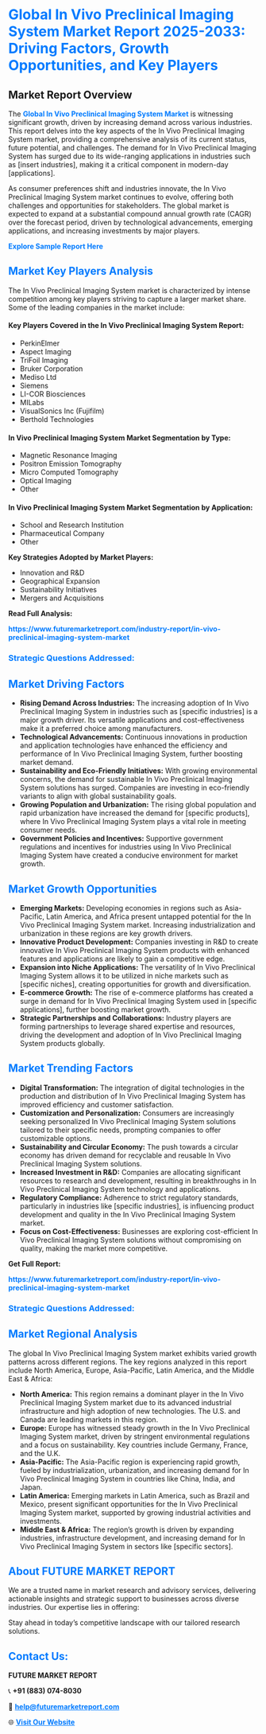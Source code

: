 <h1 style="color: #007BFF;">Global In Vivo Preclinical Imaging System Market Report 2025-2033: Driving Factors, Growth Opportunities, and Key Players</h1>

<section id="overview">
<h2>Market Report Overview</h2>
<p>The <a href="https://www.futuremarketreport.com/industry-report/in-vivo-preclinical-imaging-system-market" style="color: #007BFF; text-decoration: none;"><strong>Global In Vivo Preclinical Imaging System Market</strong></a> is witnessing significant growth, driven by increasing demand across various industries. This report delves into the key aspects of the In Vivo Preclinical Imaging System market, providing a comprehensive analysis of its current status, future potential, and challenges. The demand for In Vivo Preclinical Imaging System has surged due to its wide-ranging applications in industries such as [insert industries], making it a critical component in modern-day [applications].</p>
<p>As consumer preferences shift and industries innovate, the In Vivo Preclinical Imaging System market continues to evolve, offering both challenges and opportunities for stakeholders. The global market is expected to expand at a substantial compound annual growth rate (CAGR) over the forecast period, driven by technological advancements, emerging applications, and increasing investments by major players.</p>
</section>

<section id="overview">
<p><a href="https://www.futuremarketreport.com/request-sample/reportId=77919" style="color: #007BFF; text-decoration: none;"><strong>Explore Sample Report Here</strong></a></p>
</section>

<section id="key-players">
<h2 style="color: #007BFF;">Market Key Players Analysis</h2>
<p>The In Vivo Preclinical Imaging System market is characterized by intense competition among key players striving to capture a larger market share. Some of the leading companies in the market include:</p>
<h4>Key Players Covered in the In Vivo Preclinical Imaging System Report:</h4>
<ul><li>PerkinElmer</li><li>Aspect Imaging</li><li>TriFoil Imaging</li><li>Bruker Corporation</li><li>Mediso Ltd</li><li>Siemens</li><li>LI-COR Biosciences</li><li>MILabs</li><li>VisualSonics Inc (Fujifilm)</li><li>Berthold Technologies</li></ul>
<h4>In Vivo Preclinical Imaging System Market Segmentation by Type:</h4>
<ul><li>Magnetic Resonance Imaging</li><li>Positron Emission Tomography</li><li>Micro Computed Tomography</li><li>Optical Imaging</li><li>Other</li></ul>

<h4>In Vivo Preclinical Imaging System Market Segmentation by Application:</h4>
<ul><li>School and Research Institution</li><li>Pharmaceutical Company</li><li>Other</li></ul>
<p><strong>Key Strategies Adopted by Market Players:</strong></p>
<ul>
<li>Innovation and R&D</li>
<li>Geographical Expansion</li>
<li>Sustainability Initiatives</li>
<li>Mergers and Acquisitions</li>
</ul>
</section>

<section>
<p><strong>Read Full Analysis: </strong></p><a href="https://www.futuremarketreport.com/industry-report/in-vivo-preclinical-imaging-system-market" style="color: #007BFF; text-decoration: none;"><strong>https://www.futuremarketreport.com/industry-report/in-vivo-preclinical-imaging-system-market</strong></a>
<h3 style="color: #007BFF;">Strategic Questions Addressed:</h3>
</section>

<section id="driving-factors">
<h2 style="color: #007BFF;">Market Driving Factors</h2>
<ul>
<li><strong>Rising Demand Across Industries:</strong> The increasing adoption of In Vivo Preclinical Imaging System in industries such as [specific industries] is a major growth driver. Its versatile applications and cost-effectiveness make it a preferred choice among manufacturers.</li>
<li><strong>Technological Advancements:</strong> Continuous innovations in production and application technologies have enhanced the efficiency and performance of In Vivo Preclinical Imaging System, further boosting market demand.</li>
<li><strong>Sustainability and Eco-Friendly Initiatives:</strong> With growing environmental concerns, the demand for sustainable In Vivo Preclinical Imaging System solutions has surged. Companies are investing in eco-friendly variants to align with global sustainability goals.</li>
<li><strong>Growing Population and Urbanization:</strong> The rising global population and rapid urbanization have increased the demand for [specific products], where In Vivo Preclinical Imaging System plays a vital role in meeting consumer needs.</li>
<li><strong>Government Policies and Incentives:</strong> Supportive government regulations and incentives for industries using In Vivo Preclinical Imaging System have created a conducive environment for market growth.</li>
</ul>
</section>

<section id="growth-opportunities">
<h2 style="color: #007BFF;">Market Growth Opportunities</h2>
<ul>
<li><strong>Emerging Markets:</strong> Developing economies in regions such as Asia-Pacific, Latin America, and Africa present untapped potential for the In Vivo Preclinical Imaging System market. Increasing industrialization and urbanization in these regions are key growth drivers.</li>
<li><strong>Innovative Product Development:</strong> Companies investing in R&D to create innovative In Vivo Preclinical Imaging System products with enhanced features and applications are likely to gain a competitive edge.</li>
<li><strong>Expansion into Niche Applications:</strong> The versatility of In Vivo Preclinical Imaging System allows it to be utilized in niche markets such as [specific niches], creating opportunities for growth and diversification.</li>
<li><strong>E-commerce Growth:</strong> The rise of e-commerce platforms has created a surge in demand for In Vivo Preclinical Imaging System used in [specific applications], further boosting market growth.</li>
<li><strong>Strategic Partnerships and Collaborations:</strong> Industry players are forming partnerships to leverage shared expertise and resources, driving the development and adoption of In Vivo Preclinical Imaging System products globally.</li>
</ul>
</section>

<section id="trending-factors">
<h2 style="color: #007BFF;">Market Trending Factors</h2>
<ul>
<li><strong>Digital Transformation:</strong> The integration of digital technologies in the production and distribution of In Vivo Preclinical Imaging System has improved efficiency and customer satisfaction.</li>
<li><strong>Customization and Personalization:</strong> Consumers are increasingly seeking personalized In Vivo Preclinical Imaging System solutions tailored to their specific needs, prompting companies to offer customizable options.</li>
<li><strong>Sustainability and Circular Economy:</strong> The push towards a circular economy has driven demand for recyclable and reusable In Vivo Preclinical Imaging System solutions.</li>
<li><strong>Increased Investment in R&D:</strong> Companies are allocating significant resources to research and development, resulting in breakthroughs in In Vivo Preclinical Imaging System technology and applications.</li>
<li><strong>Regulatory Compliance:</strong> Adherence to strict regulatory standards, particularly in industries like [specific industries], is influencing product development and quality in the In Vivo Preclinical Imaging System market.</li>
<li><strong>Focus on Cost-Effectiveness:</strong> Businesses are exploring cost-efficient In Vivo Preclinical Imaging System solutions without compromising on quality, making the market more competitive.</li>
</ul>
</section>

<section>
<p><strong>Get Full Report: </strong></p><a href="https://www.futuremarketreport.com/industry-report/in-vivo-preclinical-imaging-system-market" style="color: #007BFF; text-decoration: none;"><strong>https://www.futuremarketreport.com/industry-report/in-vivo-preclinical-imaging-system-market</strong></a>
<h3 style="color: #007BFF;">Strategic Questions Addressed:</h3>
</section>


<section id="regional-analysis">
<h2 style="color: #007BFF;">Market Regional Analysis</h2>
<p>The global In Vivo Preclinical Imaging System market exhibits varied growth patterns across different regions. The key regions analyzed in this report include North America, Europe, Asia-Pacific, Latin America, and the Middle East & Africa:</p>
<ul>
<li><strong>North America:</strong> This region remains a dominant player in the In Vivo Preclinical Imaging System market due to its advanced industrial infrastructure and high adoption of new technologies. The U.S. and Canada are leading markets in this region.</li>
<li><strong>Europe:</strong> Europe has witnessed steady growth in the In Vivo Preclinical Imaging System market, driven by stringent environmental regulations and a focus on sustainability. Key countries include Germany, France, and the U.K.</li>
<li><strong>Asia-Pacific:</strong> The Asia-Pacific region is experiencing rapid growth, fueled by industrialization, urbanization, and increasing demand for In Vivo Preclinical Imaging System in countries like China, India, and Japan.</li>
<li><strong>Latin America:</strong> Emerging markets in Latin America, such as Brazil and Mexico, present significant opportunities for the In Vivo Preclinical Imaging System market, supported by growing industrial activities and investments.</li>
<li><strong>Middle East & Africa:</strong> The region’s growth is driven by expanding industries, infrastructure development, and increasing demand for In Vivo Preclinical Imaging System in sectors like [specific sectors].</li>
</ul>
</section>

<footer>
<h2 style="color: #007BFF;">About FUTURE MARKET REPORT</h2>
<p>We are a trusted name in market research and advisory services, delivering actionable insights and strategic support to businesses across diverse industries. Our expertise lies in offering:</p>

<p>Stay ahead in today’s competitive landscape with our tailored research solutions.</p>

<h2 style="color: #007BFF;">Contact Us:</h2>
<p><strong>FUTURE MARKET REPORT</strong></p>
<p>📞 <strong>+91 (883) 074-8030</strong></p>
<p>📧 <strong><a href="mailto:help@futuremarketreport.com" style="color: #007BFF;">help@futuremarketreport.com</a></strong></p>
<p>🌐 <strong><a href="https://www.futuremarketreport.com/" style="color: #007BFF;">Visit Our Website</a></strong></p>
</footer>